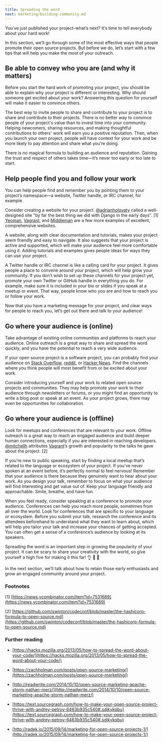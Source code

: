 ```yaml
---
title: Spreading the word
next: marketing/building-community.md
---
```


You’ve just published your project–what’s next? It’s time to tell everybody about your hard work!

In this section, we’ll go through some of the most effective ways that people promote their open source projects. But before we do, let’s start with a few tips that will help you make the most of your outreach.

## Be able to convey who you are (and why it matters)

Before you start the hard work of promoting your project, you should be able to explain why your project is different or interesting. Why should someone get excited about your work? Answering this question for yourself will make it easier to convince others.

The best way to invite people to share and contribute to your project is to share and contribute to their projects. There is no better way to convince people of your project's value than to invest time into your community. Helping newcomers, sharing resources, and making thoughtful contributions to others' work will earn you a positive reputation. Then, when you launch your own project, people will have context for your work and be more likely to pay attention and share what you’re doing.

There is no magical formula to building an audience and reputation. Gaining the trust and respect of others takes time—it’s never too early or too late to start.

## Help people find you and follow your work

You can help people find and remember you by pointing them to your project’s namespace—a website, Twitter handle, or IRC channel, for example.

Consider creating a website for your project. [@adrianholovaty](https://github.com/adrianholovaty) called a well-designed site "by far the best thing we did with Django in the early days". [1] [Yeoman](http://yeoman.io/), [Vagrant](https://www.vagrantup.com/), and [Middleman](https://middlemanapp.com/) are a few more examples of excellent, comprehensive websites.

A website, along with clear documentation and tutorials, makes your project seem friendly and easy to navigate. It also suggests that your project is active and supported, which will make your audience feel more comfortable using it. Adding tutorials and examples gives people ideas for ways they can use your project.

A Twitter handle or IRC channel is like a calling card for your project. It gives people a place to convene around your project, which will help grow your community. If you don’t wish to set up these channels for your project yet, promote your own Twitter or GitHub handle in everything you do. For example, make sure it is included in your bio or slides if you speak at a meetup or event. That way, people know who you are and how to reach you or follow your work.

Now that you have a marketing message for your project, and clear ways for people to reach you, let’s get out there and talk to your audience!

## Go where your audience is (online)

Take advantage of existing online communities and platforms to reach your audience. Online outreach is a great way to share and spread the word quickly, and you have the potential to reach a very wide audience.

If your open source project is a software project, you can probably find your audience on [Stack Overflow](http://stackoverflow.com/), [reddit](http://www.reddit.com), or [Hacker News](https://news.ycombinator.com/). Find the channels where you think people will most benefit from or be excited about your work.

Consider introducing yourself and your work to related open source projects and communities. They may help promote your work to their audience through newsletters or forums, or you might find an opportunity to write a blog post or speak at an event. As your project grows, there may even be opportunities for collaboration.

## Go where your audience is (offline)

Look for meetups and conferences that are relevant to your work. Offline outreach is a great way to reach an engaged audience and build deeper human connections, especially if you are interested in reaching developers. [@mitchellh](https://github.com/mitchellh) attributes [Vagrant](https://github.com/mitchellh/vagrant)’s growth and popularity to the talks he gave about the project. [2]

If you’re new to public speaking, start by finding a local meetup that’s related to the language or ecosystem of your project. If you’ve never spoken at an event before, it’s perfectly normal to feel nervous! Remember that your audience is there because they genuinely want to hear about your work. As you design your talk, remember to focus on what your audience will find interesting and get value out of. Keep your language friendly and approachable. Smile, breathe, and have fun.

When you feel ready, consider speaking at a conference to promote your audience. Conferences can help you reach more people, sometimes from all over the world. Look for conferences that are specific to your language or ecosystem. Before you submit your talk, research the conference and its attendees beforehand to understand what they want to learn about, which will help you tailor your talk and increase your chances of getting accepted. You can often get a sense of a conference’s audience by looking at its speakers.

Spreading the word is an important step in growing the popularity of your project. It can be scary to share your creativity with the world, so give yourself a high five for making it this far! 👌 💯 🙌

In the next section, we’ll talk about how to retain those early enthusiasts and grow an engaged community around your project.

### Footnotes

[1] [https://news.ycombinator.com/item?id=7531689](https://news.ycombinator.com/item?id=7531689)

[2] [https://github.com/swinton/codeconf/blob/master/the-hashicorp-formula-to-open-source.md](https://github.com/swinton/codeconf/blob/master/the-hashicorp-formula-to-open-source.md)

### Further reading

* [https://hacks.mozilla.org/2013/05/how-to-spread-the-word-about-your-code/](https://hacks.mozilla.org/2013/05/how-to-spread-the-word-about-your-code/)

* [https://zachholman.com/posts/open-source-marketing/](https://zachholman.com/posts/open-source-marketing/)

* [http://readwrite.com/2014/10/10/open-source-marketing-apache-storm-nathan-merz/](http://readwrite.com/2014/10/10/open-source-marketing-apache-storm-nathan-merz/)

* [https://text.sourcegraph.com/how-to-make-your-open-source-project-thrive-with-andrey-petrov-6463b935c540#.sdjkykqbu](https://text.sourcegraph.com/how-to-make-your-open-source-project-thrive-with-andrey-petrov-6463b935c540#.sdjkykqbu)

* [http://radek.io/2015/09/14/marketing-for-open-source-projects-1/](http://radek.io/2015/09/14/marketing-for-open-source-projects-1/)
